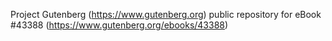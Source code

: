Project Gutenberg (https://www.gutenberg.org) public repository for eBook #43388 (https://www.gutenberg.org/ebooks/43388)
